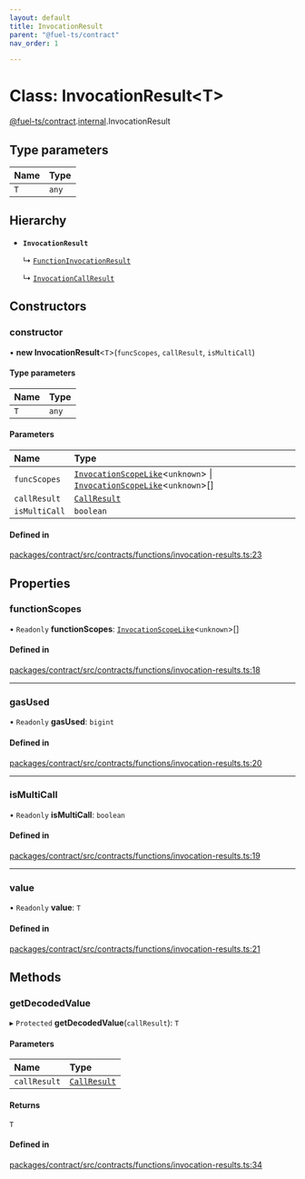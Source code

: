 ```yaml
---
layout: default
title: InvocationResult
parent: "@fuel-ts/contract"
nav_order: 1

---
```


# Class: InvocationResult<T\>

[@fuel-ts/contract](../index.md).[internal](../namespaces/internal.md).InvocationResult

## Type parameters

| Name | Type |
| :------ | :------ |
| `T` | `any` |

## Hierarchy

- **`InvocationResult`**

  ↳ [`FunctionInvocationResult`](internal-FunctionInvocationResult.md)

  ↳ [`InvocationCallResult`](internal-InvocationCallResult.md)

## Constructors

### constructor

• **new InvocationResult**<`T`\>(`funcScopes`, `callResult`, `isMultiCall`)

#### Type parameters

| Name | Type |
| :------ | :------ |
| `T` | `any` |

#### Parameters

| Name | Type |
| :------ | :------ |
| `funcScopes` | [`InvocationScopeLike`](../index.md#invocationscopelike)<`unknown`\> \| [`InvocationScopeLike`](../index.md#invocationscopelike)<`unknown`\>[] |
| `callResult` | [`CallResult`](../namespaces/internal.md#callresult) |
| `isMultiCall` | `boolean` |

#### Defined in

[packages/contract/src/contracts/functions/invocation-results.ts:23](https://github.com/FuelLabs/fuels-ts/blob/master/packages/contract/src/contracts/functions/invocation-results.ts#L23)

## Properties

### functionScopes

• `Readonly` **functionScopes**: [`InvocationScopeLike`](../index.md#invocationscopelike)<`unknown`\>[]

#### Defined in

[packages/contract/src/contracts/functions/invocation-results.ts:18](https://github.com/FuelLabs/fuels-ts/blob/master/packages/contract/src/contracts/functions/invocation-results.ts#L18)

___

### gasUsed

• `Readonly` **gasUsed**: `bigint`

#### Defined in

[packages/contract/src/contracts/functions/invocation-results.ts:20](https://github.com/FuelLabs/fuels-ts/blob/master/packages/contract/src/contracts/functions/invocation-results.ts#L20)

___

### isMultiCall

• `Readonly` **isMultiCall**: `boolean`

#### Defined in

[packages/contract/src/contracts/functions/invocation-results.ts:19](https://github.com/FuelLabs/fuels-ts/blob/master/packages/contract/src/contracts/functions/invocation-results.ts#L19)

___

### value

• `Readonly` **value**: `T`

#### Defined in

[packages/contract/src/contracts/functions/invocation-results.ts:21](https://github.com/FuelLabs/fuels-ts/blob/master/packages/contract/src/contracts/functions/invocation-results.ts#L21)

## Methods

### getDecodedValue

▸ `Protected` **getDecodedValue**(`callResult`): `T`

#### Parameters

| Name | Type |
| :------ | :------ |
| `callResult` | [`CallResult`](../namespaces/internal.md#callresult) |

#### Returns

`T`

#### Defined in

[packages/contract/src/contracts/functions/invocation-results.ts:34](https://github.com/FuelLabs/fuels-ts/blob/master/packages/contract/src/contracts/functions/invocation-results.ts#L34)
